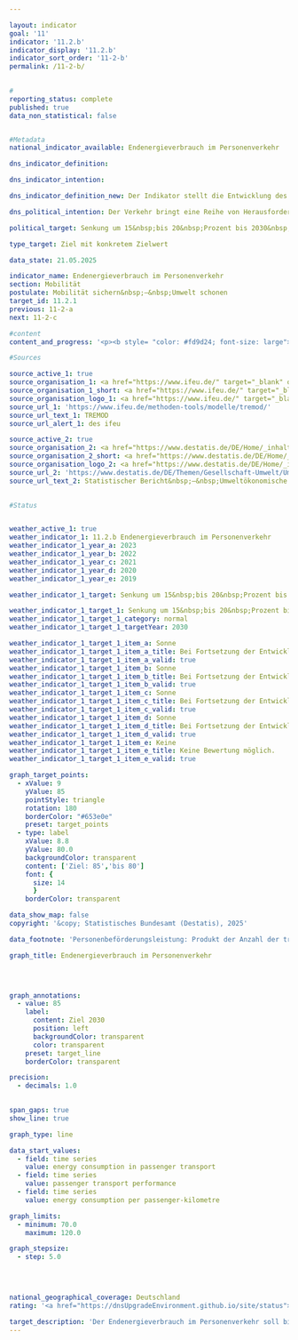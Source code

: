 ```yaml
---

layout: indicator        
goal: '11'        
indicator: '11.2.b'        
indicator_display: '11.2.b'        
indicator_sort_order: '11-2-b'        
permalink: /11-2-b/        
        

#
reporting_status: complete        
published: true        
data_non_statistical: false        


#Metadata        
national_indicator_available: Endenergieverbrauch im Personenverkehr        

dns_indicator_definition:         

dns_indicator_intention:         

dns_indicator_definition_new: Der Indikator stellt die Entwicklung des Endenergieverbrauchs durch die Beförderung von Personen mit der Bahn, im Luft- und Straßenverkehr (öffentlicher und Individualverkehr) im Inland im Vergleich zum Basisjahr 2015&nbsp;dar.        

dns_political_intention: Der Verkehr bringt eine Reihe von Herausforderungen mit sich. So beeinträchtigen etwa Lärm und Luftschadstoffe die Lebensqualität insbesondere in Städten und verkehrsbedingte Emissionen tragen zum Klimawandel bei. Der Ausstoß von schädlichen Treibhausgasen (<abbr title="Treibhausgas" tabindex="0">THG</abbr>) steht im Zusammenhang mit der im Verkehr verbrauchten Energie.        

political_target: Senkung um 15&nbsp;bis 20&nbsp;Prozent bis 2030&nbsp;gegenüber 2015        

type_target: Ziel mit konkretem Zielwert        

data_state: 21.05.2025        

indicator_name: Endenergieverbrauch im Personenverkehr        
section: Mobilität        
postulate: Mobilität sichern&nbsp;–&nbsp;Umwelt schonen        
target_id: 11.2.1        
previous: 11-2-a        
next: 11-2-c        

#content         
content_and_progress: '<p><b style= "color: #fd9d24; font-size: large">11.2.b Endenergieverbrauch im Personenverkehr</b><br><br>Der Indikator stellt den Endenergieverbrauch (EEV) dar, der durch die Beförderung von Personen im Inland entsteht. Die zugrunde liegenden Daten stammen aus der <abbr title="Transport Emission Model" tabindex="0">TREMOD</abbr>-Datenbank (Transport Emission Model) des Instituts für Energie- und Umweltforschung (<abbr title="Institut für Energie- und Umweltforschung Heidelberg gGmbH" tabindex="0">ifeu</abbr>). <abbr title="Transport Emission Model" tabindex="0">TREMOD</abbr> ist ein Modell zur Bewertung verkehrsbedingter Emissionen. Erfasst werden die Kraftstoffverbräuche des Personenverkehrs innerhalb Deutschlands&nbsp;–&nbsp;unabhängig vom Ort der Betankung&nbsp;–&nbsp;auf Basis des Verbrauchskonzepts. Der Begriff „Endenergie“ bezeichnet die unmittelbar im Verkehr eingesetzte Energiemenge und berücksichtigt weder Umwandlungsverluste bei der Kraftstoffherstellung noch etwaige Leitungsverluste. Im Luftverkehr fließen ausschließlich Inlandsflüge in die Berechnung ein; internationale Flüge von und nach Deutschland bleiben unberücksichtigt. Die Personenbeförderung per Schiff wird ebenfalls nicht berücksichtigt.<br><br>Im Jahr 2023&nbsp;entfielen 30,8&nbsp;% des gesamten EEV auf den Verkehrssektor, wobei der Personenverkehr einen Anteil von 61,5&nbsp;%<sup>1</sup> hatte. Einsparungen in diesem Bereich wirken sich daher deutlich auf den gesamten Energieverbrauch in Deutschland aus.<br><br>Zwischen 2015&nbsp;und 2019&nbsp;stieg der EEV im Personenverkehr zunächst um 1,9&nbsp;% gegenüber dem Ausgangsjahr 2015&nbsp;auf einen Höchststand. Mit Beginn der <abbr title="Coronavirus SARS-CoV-2" tabindex="0">COVID-19</abbr>-Pandemie im Jahr 2020&nbsp;kam es infolge der zum Teil stark eingeschränkten Mobilität der Bevölkerung zu einem deutlichen Rückgang des Indikatorwerts um 16,2&nbsp;Prozentpunkte. In den Folgejahren stiegen die Werte nur langsam wieder an.<br><br>Über den gesamten Zeitraum von 2015&nbsp;bis 2023&nbsp;veringerte sich der EEV im Personenverkehr insgesamt um 12,2&nbsp;%. Bei Fortsetzung der Entwicklung der letzten Jahre würde das politisch festgelegte Ziel einer Reduktion um 15&nbsp;% bis 20&nbsp;% im Zeitraum von 2015&nbsp;bis 2030&nbsp;erreicht werden.<br><br>Die sogenannte Personenbeförderungsleistung gibt die Anzahl der insgesamt zurückgelegten Personenkilometer an. Sie dient als Grundlage für die Berechnung des spezifischen Energieverbrauchs im Personenverkehr und stammt ebenfalls aus der <abbr title="Transport Emission Model" tabindex="0">TREMOD</abbr>-Datenbank. Zwischen 2015&nbsp;und 2023&nbsp;sank die Beförderungsleistung um 9,9&nbsp;%.<br><br>Ergänzend zum Indikator wird, als Maßstab für die Energieeffizienz im Personenverkehr, der EEV je Personenkilometer betrachtet. Im Jahr 2023&nbsp;lag dieser Wert&nbsp;–&nbsp;über alle Verkehrsträger hinweg&nbsp;–&nbsp;bei 1,52&nbsp;Megajoule je Personenkilometer<sup>1</sup> und damit 2,5&nbsp;% unter dem Niveau von 2015.<br><br>Der motorisierte Individualverkehr mit <abbr title="Personenkraftwagen" tabindex="0">Pkw</abbr> und Zweirädern stellte im Jahr 2022&nbsp;mit einem Anteil von 81,9&nbsp;% den mit Abstand größten Teil der gesamten Personenbeförderungsleistung dar. Dieser lässt sich weiter nach Fahrtzwecken differenzieren: 2022&nbsp;entfielen 36,5&nbsp;% auf den Berufsverkehr (Pendler- und Geschäftsfahrten), 31,0&nbsp;% auf Freizeitfahrten und 17,6&nbsp;% auf Einkaufsfahrten. Die Entwicklung dieser Fahrtzwecke verlief seit 2015&nbsp;unterschiedlich: Besonders deutlich gingen Freizeitfahrten zurück (–19,9&nbsp;Prozentpunkte), gefolgt von Einkaufsfahrten (–7,9&nbsp;Prozentpunkte) und beruflich bedingten Fahrten (–3,1&nbsp;Prozentpunkte).<br><br><small><sup>1</sup>Die Summe der Anteile des Güterverkehrs (Indikator 11.2.a) und des Personenverkehrs (Indikator 11.2.b) am gesamten Endenergieverbrauch im Verkehr ergibt nicht 100&nbsp;%. Diese Abweichung resultiert aus unterschiedlichen Abgrenzungen: Während die Energieverbräuche im Personen- und Güterverkehr auf dem Inlandsverbrauch basieren (Quelle: <abbr title="Transport Emission Model" tabindex="0">TREMOD</abbr>), bezieht sich der gesamte Endenergieverbrauch im Verkehr auf den Inlandsabsatz (Quelle: AG Energiebilanzen).<br><br><sup>2</sup>Zur besseren Einordnung: Der Heizwert eines Liters Benzin beträgt 32&nbsp;Megajoule. Ein Verbrauch von 1,52&nbsp;Megajoule je Personenkilometer entspricht&nbsp;–&nbsp;auf 100&nbsp;Kilometer hochgerechnet&nbsp;–&nbsp;dem Energiegehalt von etwa 4,8&nbsp;Litern Benzin.</small></p>'                

#Sources        

source_active_1: true
source_organisation_1: <a href="https://www.ifeu.de/" target="_blank" onclick="return confirm_alert('des ifeu', 'De')">Institut für Energie- und Umweltforschung Heidelberg gGmbH</a>
source_organisation_1_short: <a href="https://www.ifeu.de/" target="_blank" onclick="return confirm_alert('des ifeu', 'De')">Institut für Energie- und Umweltforschung Heidelberg gGmbH</a>
source_organisation_logo_1: <a href="https://www.ifeu.de/" target="_blank" onclick="return confirm_alert('des ifeu', 'De')"><img src="https://dnsTestEnvironment.github.io/dns-indicators/public/OrgImgDe/ifeu.png" alt="Institut für Energie- und Umweltforschung Heidelberg gGmbH" title=" Klicken Sie hier um zur Homepage der Organisation Institut für Energie- und Umweltforschung Heidelberg gGmbH zu gelangen." style="height:60px; width:148px; border:transparent"/></a>
source_url_1: 'https://www.ifeu.de/methoden-tools/modelle/tremod/'
source_url_text_1: TREMOD
source_url_alert_1: des ifeu

source_active_2: true
source_organisation_2: <a href="https://www.destatis.de/DE/Home/_inhalt.html" target="_blank">Statistisches Bundesamt</a>
source_organisation_2_short: <a href="https://www.destatis.de/DE/Home/_inhalt.html" target="_blank">Statistisches Bundesamt</a>
source_organisation_logo_2: <a href="https://www.destatis.de/DE/Home/_inhalt.html" target="_blank"><img src="https://dnsTestEnvironment.github.io/dns-indicators/public/OrgImgDe/destatis.png" alt="Statistisches Bundesamt" title=" Klicken Sie hier um zur Homepage der Organisation Statistisches Bundesamt zu gelangen." style="height:60px; width:148px; border:transparent"/></a>
source_url_2: 'https://www.destatis.de/DE/Themen/Gesellschaft-Umwelt/Umwelt/UGR/verkehr-tourismus/_inhalt.html#sprg409790'
source_url_text_2: Statistischer Bericht&nbsp;–&nbsp;Umweltökonomische Gesamtrechnungen (<abbr title="Umweltökonomische Gesamtrechnungen" tabindex="0">UGR</abbr>)&nbsp;–&nbsp;Verkehr und Umwelt
        

#Status        


weather_active_1: true
weather_indicator_1: 11.2.b Endenergieverbrauch im Personenverkehr
weather_indicator_1_year_a: 2023
weather_indicator_1_year_b: 2022
weather_indicator_1_year_c: 2021
weather_indicator_1_year_d: 2020
weather_indicator_1_year_e: 2019

weather_indicator_1_target: Senkung um 15&nbsp;bis 20&nbsp;Prozent bis 2030&nbsp;gegenüber 2005

weather_indicator_1_target_1: Senkung um 15&nbsp;bis 20&nbsp;Prozent bis 2030&nbsp;gegenüber 2015
weather_indicator_1_target_1_category: normal
weather_indicator_1_target_1_targetYear: 2030

weather_indicator_1_target_1_item_a: Sonne
weather_indicator_1_target_1_item_a_title: Bei Fortsetzung der Entwicklung aus 2023 wäre der Zielwert erreicht oder um weniger als 5&nbsp;% der Differenz zwischen Zielwert und dem Wert aus 2023 verfehlt worden.
weather_indicator_1_target_1_item_a_valid: true
weather_indicator_1_target_1_item_b: Sonne
weather_indicator_1_target_1_item_b_title: Bei Fortsetzung der Entwicklung aus 2022 wäre der Zielwert erreicht oder um weniger als 5&nbsp;% der Differenz zwischen Zielwert und dem Wert aus 2022 verfehlt worden.
weather_indicator_1_target_1_item_b_valid: true
weather_indicator_1_target_1_item_c: Sonne
weather_indicator_1_target_1_item_c_title: Bei Fortsetzung der Entwicklung aus 2021 wäre der Zielwert erreicht oder um weniger als 5&nbsp;% der Differenz zwischen Zielwert und dem Wert aus 2021 verfehlt worden.
weather_indicator_1_target_1_item_c_valid: true
weather_indicator_1_target_1_item_d: Sonne
weather_indicator_1_target_1_item_d_title: Bei Fortsetzung der Entwicklung aus 2020 wäre der Zielwert erreicht oder um weniger als 5&nbsp;% der Differenz zwischen Zielwert und dem Wert aus 2020 verfehlt worden.
weather_indicator_1_target_1_item_d_valid: true
weather_indicator_1_target_1_item_e: Keine
weather_indicator_1_target_1_item_e_title: Keine Bewertung möglich.
weather_indicator_1_target_1_item_e_valid: true        

graph_target_points:
  - xValue: 9
    yValue: 85
    pointStyle: triangle
    rotation: 180
    borderColor: "#653e0e"
    preset: target_points
  - type: label
    xValue: 8.8
    yValue: 80.0
    backgroundColor: transparent
    content: ['Ziel: 85','bis 80']
    font: {
      size: 14
      }
    borderColor: transparent        

data_show_map: false        
copyright: '&copy; Statistisches Bundesamt (Destatis), 2025'        

data_footnote: 'Personenbeförderungsleistung: Produkt der Anzahl der transportierten Personen (P) mit der zurückgelegten Wegstrecke in Kilometern (km).'        

graph_title: Endenergieverbrauch im Personenverkehr        

        


graph_annotations:
  - value: 85
    label:
      content: Ziel 2030
      position: left
      backgroundColor: transparent
      color: transparent
    preset: target_line
    borderColor: transparent        

precision: 
  - decimals: 1.0
            

span_gaps: true        
show_line: true        

graph_type: line                

data_start_values: 
  - field: time series
    value: energy consumption in passenger transport
  - field: time series
    value: passenger transport performance
  - field: time series
    value: energy consumption per passenger-kilometre        

graph_limits: 
  - minimum: 70.0
    maximum: 120.0        

graph_stepsize: 
  - step: 5.0
            

                        

national_geographical_coverage: Deutschland                
rating: '<a href="https://dnsUpgradeEnvironment.github.io/site/status"><img src="https://sdg-indikatoren.de/public/Wettersymbole/Sonne.png" title="Bei Fortsetzung der Entwicklung aus 2023 wäre der Zielwert erreicht oder um weniger als 5&nbsp;% der Differenz zwischen Zielwert und dem Wert aus 2023 verfehlt worden." alt="Wettersymbol Sonne"/></a>'        

target_description: 'Der Endenergieverbrauch im Personenverkehr soll bis 2030&nbsp;auf höchstens 85&nbsp;Prozent des Wertes von 2015&nbsp;gesenkt werden.<br><br>Ausgehend von der Zielformulierung wird für Ziele ohne einen exakten Zielwert, sondern mit einem Zielintervall, jeweils die schwächste Zielforderung (hier: Reduzierung auf 85&nbsp;Prozent des Wertes von 2015) als mindestens zu erfüllende politisch festgelegte Zielgröße angesehen. Der Indikator 11.2.b ist im Durchschnitt der letzten sechs Jahre deutlich gesunken, sodass das Ziel von 85&nbsp;Prozent in 2030&nbsp;bei einer Beibehaltung voraussichtlich erreicht wird. Der Indikator wird für das Jahr 2023&nbsp;mit „Sonne“ bewertet.<br><br><u>Hinweis:</u> Auch die, für diese Bewertung nicht relevante, Zielgröße von 80&nbsp;Prozent würde bei einer Beibehaltung der Entwicklung erreicht werden.'        
---
```


